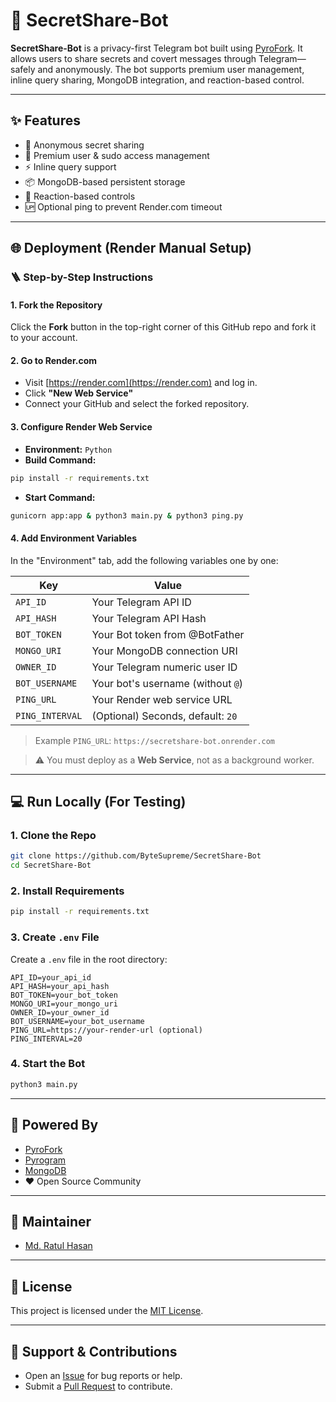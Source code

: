 # 🤫 SecretShare-Bot

**SecretShare-Bot** is a privacy-first Telegram bot built using [PyroFork](https://github.com/pyrogram/pyrofork). It allows users to share secrets and covert messages through Telegram—safely and anonymously. The bot supports premium user management, inline query sharing, MongoDB integration, and reaction-based control.

---

## ✨ Features

- 🔐 Anonymous secret sharing
- 💼 Premium user & sudo access management
- ⚡ Inline query support
- 📦 MongoDB-based persistent storage
- 🔄 Reaction-based controls
- 🆙 Optional ping to prevent Render.com timeout

---

## 🌐 Deployment (Render Manual Setup)

### 🪜 Step-by-Step Instructions

#### 1. **Fork the Repository**

Click the **Fork** button in the top-right corner of this GitHub repo and fork it to your account.

#### 2. **Go to Render.com**

- Visit [https://render.com](https://render.com) and log in.
- Click **"New Web Service"**
- Connect your GitHub and select the forked repository.

#### 3. **Configure Render Web Service**

- **Environment:** `Python`
- **Build Command:**

```bash
pip install -r requirements.txt
````

* **Start Command:**

```bash
gunicorn app:app & python3 main.py & python3 ping.py
```

#### 4. **Add Environment Variables**

In the "Environment" tab, add the following variables one by one:

| Key             | Value                             |
| --------------- | --------------------------------- |
| `API_ID`        | Your Telegram API ID              |
| `API_HASH`      | Your Telegram API Hash            |
| `BOT_TOKEN`     | Your Bot token from @BotFather    |
| `MONGO_URI`     | Your MongoDB connection URI       |
| `OWNER_ID`      | Your Telegram numeric user ID     |
| `BOT_USERNAME`  | Your bot's username (without `@`) |
| `PING_URL`      | Your Render web service URL       |
| `PING_INTERVAL` | (Optional) Seconds, default: `20` |

> Example `PING_URL`: `https://secretshare-bot.onrender.com`

> ⚠️ You must deploy as a **Web Service**, not as a background worker.

---

## 💻 Run Locally (For Testing)

### 1. **Clone the Repo**

```bash
git clone https://github.com/ByteSupreme/SecretShare-Bot
cd SecretShare-Bot
```

### 2. **Install Requirements**

```bash
pip install -r requirements.txt
```

### 3. **Create `.env` File**

Create a `.env` file in the root directory:

```env
API_ID=your_api_id
API_HASH=your_api_hash
BOT_TOKEN=your_bot_token
MONGO_URI=your_mongo_uri
OWNER_ID=your_owner_id
BOT_USERNAME=your_bot_username
PING_URL=https://your-render-url (optional)
PING_INTERVAL=20
```

### 4. **Start the Bot**

```bash
python3 main.py
```

---

## 🧠 Powered By

* [PyroFork](https://github.com/pyrogram/pyrofork)
* [Pyrogram](https://github.com/pyrogram/pyrogram)
* [MongoDB](https://www.mongodb.com/)
* ❤️ Open Source Community

---

## 👤 Maintainer

* [Md. Ratul Hasan](https://t.me/itsmeratul)

---

## 📄 License

This project is licensed under the [MIT License](LICENSE).

---

## 💬 Support & Contributions

* Open an [Issue](https://github.com/ratulxhasan/tgsecretshare/issues) for bug reports or help.
* Submit a [Pull Request](https://github.com/ratulxhasan/tgsecretshare/pulls) to contribute.
